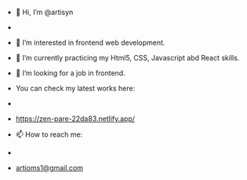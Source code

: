 - 👋 Hi, I’m @artisyn
- 
- 👀 I’m interested in frontend web development.
- 🌱 I’m currently practicing my Html5, CSS, Javascript abd React skills.
- 💞️ I’m looking for a job in frontend.


- You can check my latest works here:
- 
- https://zen-pare-22da83.netlify.app/


- 📫 How to reach me:
-
-   artioms1@gmail.com

<!---
artisyn/artisyn is a ✨ special ✨ repository because its `README.md` (this file) appears on your GitHub profile.
You can click the Preview link to take a look at your changes.
--->
